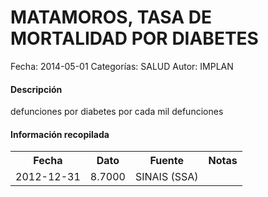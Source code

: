 MATAMOROS, TASA DE MORTALIDAD POR DIABETES
=====

Fecha: 2014-05-01
Categorías: SALUD
Autor: IMPLAN

#### Descripción

defunciones por diabetes por cada mil defunciones

#### Información recopilada

<table class="table table-hover table-bordered">
  <tr><th>Fecha</th><th>Dato</th><th>Fuente</th><th>Notas</th></tr>
  <tr><td>2012-12-31</td><td>8.7000</td><td>SINAIS (SSA)</td><td></td></tr>
</table>
